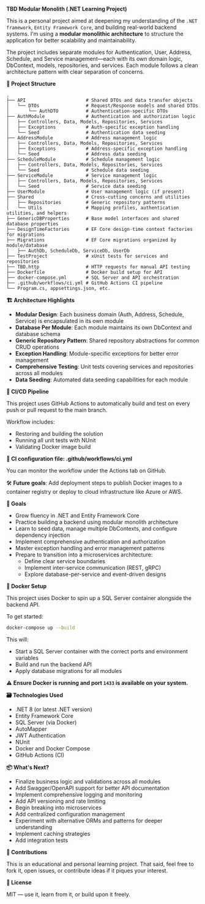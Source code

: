 **TBD Modular Monolith (.NET Learning Project)**

This is a personal project aimed at deepening my understanding of the ```.NET framework```, ```Entity Framework Core```,
and building real-world backend systems. I'm using a **modular monolithic architecture** to structure the application
for better scalability and maintainability.

The project includes separate modules for Authentication, User, Address, Schedule, and Service management—each with its own domain
logic, DbContext, models, repositories, and services. Each module follows a clean architecture pattern with clear separation of concerns.

**🧱 Project Structure**

```plaintext
.
├── API                      # Shared DTOs and data transfer objects
│   └── DTOs                 # Request/Response models and shared DTOs
│       └── AuthDTO          # Authentication-specific DTOs
├── AuthModule               # Authentication and authorization logic
│   ├── Controllers, Data, Models, Repositories, Services
│   ├── Exceptions           # Auth-specific exception handling
│   └── Seed                 # Authentication data seeding
├── AddressModule            # Address management logic
│   ├── Controllers, Data, Models, Repositories, Services
│   ├── Exceptions           # Address-specific exception handling
│   └── Seed                 # Address data seeding
├── ScheduleModule           # Schedule management logic
│   ├── Controllers, Data, Models, Repositories, Services
│   └── Seed                 # Schedule data seeding
├── ServiceModule            # Service management logic
│   ├── Controllers, Data, Models, Repositories, Services
│   └── Seed                 # Service data seeding
├── UserModule               # User management logic (if present)
├── Shared                   # Cross-cutting concerns and utilities
│   ├── Repositories         # Generic repository patterns
│   └── Utils                # Mapping profiles, authentication utilities, and helpers
├── GenericDBProperties      # Base model interfaces and shared database properties
├── DesignTimeFactories      # EF Core design-time context factories for migrations
├── Migrations               # EF Core migrations organized by module/database
│   ├── AuthDb, ScheduleDb, ServiceDb, UserDb
├── TestProject              # xUnit tests for services and repositories
├── TBD.http                 # HTTP requests for manual API testing
├── Dockerfile               # Docker build setup for API
├── docker-compose.yml       # SQL Server and API orchestration
├── .github/workflows/ci.yml # GitHub Actions CI pipeline
└── Program.cs, appsettings.json, etc.
```

**🏗️ Architecture Highlights**

- **Modular Design**: Each business domain (Auth, Address, Schedule, Service) is encapsulated in its own module
- **Database Per Module**: Each module maintains its own DbContext and database schema
- **Generic Repository Pattern**: Shared repository abstractions for common CRUD operations
- **Exception Handling**: Module-specific exceptions for better error management
- **Comprehensive Testing**: Unit tests covering services and repositories across all modules
- **Data Seeding**: Automated data seeding capabilities for each module

**🔁 CI/CD Pipeline**

This project uses GitHub Actions to automatically build and test on every push or pull request to the main branch.

Workflow includes:
- Restoring and building the solution
- Running all unit tests with NUnit
- Validating Docker image build

**📄 CI configuration file: .github/workflows/ci.yml**

You can monitor the workflow under the Actions tab on GitHub.

🛠️ **Future goals**: Add deployment steps to publish Docker images to a container registry or deploy to cloud infrastructure
like Azure or AWS.

**🧪 Goals**

- Grow fluency in .NET and Entity Framework Core
- Practice building a backend using modular monolith architecture
- Learn to seed data, manage multiple DbContexts, and configure dependency injection
- Implement comprehensive authentication and authorization
- Master exception handling and error management patterns
- Prepare to transition into a microservices architecture:
    - Define clear service boundaries
    - Implement inter-service communication (REST, gRPC)
    - Explore database-per-service and event-driven designs

**🐳 Docker Setup**

This project uses Docker to spin up a SQL Server container alongside the backend API.

To get started:

```bash
docker-compose up --build
```

This will:
- Start a SQL Server container with the correct ports and environment variables
- Build and run the backend API
- Apply database migrations for all modules

⚠️ **Ensure Docker is running and port ```1433``` is available on your system.**

**🗃️ Technologies Used**

- .NET 8 (or latest .NET version)
- Entity Framework Core
- SQL Server (via Docker)
- AutoMapper
- JWT Authentication
- NUnit
- Docker and Docker Compose
- GitHub Actions (CI)

**📦 What's Next?**

- Finalize business logic and validations across all modules
- Add Swagger/OpenAPI support for better API documentation
- Implement comprehensive logging and monitoring
- Add API versioning and rate limiting
- Begin breaking into microservices
- Add centralized configuration management
- Experiment with alternative ORMs and patterns for deeper understanding
- Implement caching strategies
- Add integration tests

**🙌 Contributions**

This is an educational and personal learning project. That said, feel free to fork it, open issues, or contribute ideas
if it piques your interest.

**📄 License**

MIT — use it, learn from it, or build upon it freely.
